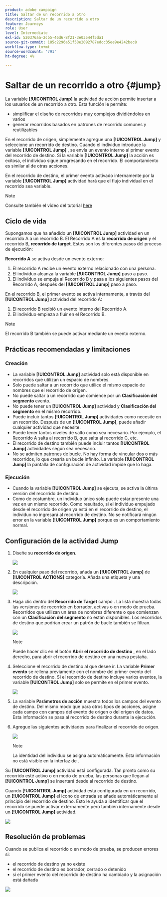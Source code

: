```yaml
---
product: adobe campaign
title: Saltar de un recorrido a otro
description: Saltar de un recorrido a otro
feature: Journeys
role: User
level: Intermediate
exl-id: 520376aa-2cb5-46d6-8f21-3e03544f5da1
source-git-commit: 185c2296a51f58e2092787edcc35ee9e4242bec8
workflow-type: tm+mt
source-wordcount: '791'
ht-degree: 4%

---
```


# Saltar de un recorrido a otro {#jump}

La variable **[!UICONTROL Jump]** la actividad de acción permite insertar a los usuarios de un recorrido a otro. Esta función le permite:

* simplificar el diseño de recorridos muy complejos dividiéndolos en varios
* generar recorridos basados en patrones de recorrido comunes y reutilizables

En el recorrido de origen, simplemente agregue una **[!UICONTROL Jump]** y seleccione un recorrido de destino. Cuando el individuo introduce la variable **[!UICONTROL Jump]** , se envía un evento interno al primer evento del recorrido de destino. Si la variable **[!UICONTROL Jump]** la acción es exitosa, el individuo sigue progresando en el recorrido. El comportamiento es similar al de otras acciones.

En el recorrido de destino, el primer evento activado internamente por la variable **[!UICONTROL Jump]** actividad hará que el flujo individual en el recorrido sea variable.

>[!NOTE]
>
>Consulte también el vídeo del tutorial [here](https://experienceleague.adobe.com/docs/journey-orchestration-learn/tutorials/building-a-journey/jumping-to-another-journey.html?lang=es)

## Ciclo de vida

Supongamos que ha añadido un **[!UICONTROL Jump]** actividad en un recorrido A a un recorrido B. El Recorrido A es la **recorrido de origen** y el recorrido B, **recorrido de target**.
Estos son los diferentes pasos del proceso de ejecución:

**Recorrido A** se activa desde un evento externo:

1. El recorrido A recibe un evento externo relacionado con una persona.
1. El individuo alcanza la variable **[!UICONTROL Jump]** paso a paso.
1. El individuo se empuja al Recorrido B y pasa a los siguientes pasos del Recorrido A, después del **[!UICONTROL Jump]** paso a paso.

En el recorrido B, el primer evento se activa internamente, a través del **[!UICONTROL Jump]** actividad del recorrido A:

1. El recorrido B recibió un evento interno del Recorrido A.
1. El individuo empieza a fluir en el Recorrido B.

>[!NOTE]
>
>El recorrido B también se puede activar mediante un evento externo.

## Prácticas recomendadas y limitaciones

### Creación

* La variable **[!UICONTROL Jump]** actividad solo está disponible en recorridos que utilizan un espacio de nombres.
* Solo puede saltar a un recorrido que utilice el mismo espacio de nombres que el recorrido de origen.
* No puede saltar a un recorrido que comience por un **Clasificación del segmento** evento.
* No puede tener un **[!UICONTROL Jump]** actividad y **Clasificación del segmento** en el mismo recorrido.
* Puede incluir tantos **[!UICONTROL Jump]** actividades como necesite en un recorrido. Después de un **[!UICONTROL Jump]**, puede añadir cualquier actividad que necesite.
* Puede tener tantos niveles de salto como sea necesario. Por ejemplo, el Recorrido A salta al recorrido B, que salta al recorrido C, etc.
* El recorrido de destino también puede incluir tantos **[!UICONTROL Jump]** actividades según sea necesario.
* No se admiten patrones de bucle. No hay forma de vincular dos o más recorridos, lo que crearía un bucle infinito. La variable **[!UICONTROL Jump]** la pantalla de configuración de actividad impide que lo haga.

### Ejecución

* Cuando la variable **[!UICONTROL Jump]** se ejecuta, se activa la última versión del recorrido de destino.
* Como de costumbre, un individuo único solo puede estar presente una vez en un mismo recorrido. Como resultado, si el individuo empujado desde el recorrido de origen ya está en el recorrido de destino, el individuo no ingresará al recorrido de destino. No se notificará ningún error en la variable **[!UICONTROL Jump]** porque es un comportamiento normal.

## Configuración de la actividad Jump

1. Diseñe su **recorrido de origen**.

   ![](../assets/jump1.png)

1. En cualquier paso del recorrido, añada un **[!UICONTROL Jump]** de **[!UICONTROL ACTIONS]** categoría. Añada una etiqueta y una descripción.

   ![](../assets/jump2.png)

1. Haga clic dentro del **Recorrido de Target** campo .
La lista muestra todas las versiones de recorrido en borrador, activas o en modo de prueba. Recorridos que utilizan un área de nombres diferente o que comienzan con un **Clasificación del segmento** no están disponibles. Los recorridos de destino que podrían crear un patrón de bucle también se filtran.

   ![](../assets/jump3.png)

   >[!NOTE]
   >
   >Puede hacer clic en el botón **Abrir el recorrido de destino** , en el lado derecho, para abrir el recorrido de destino en una nueva pestaña.

1. Seleccione el recorrido de destino al que desee ir.
La variable **Primer evento** se rellena previamente con el nombre del primer evento del recorrido de destino. Si el recorrido de destino incluye varios eventos, la variable **[!UICONTROL Jump]** solo se permite en el primer evento.

   ![](../assets/jump4.png)

1. La variable **Parámetros de acción** muestra todos los campos del evento de destino. Del mismo modo que para otros tipos de acciones, asigne cada campo con campos del evento de origen o del origen de datos. Esta información se pasa al recorrido de destino durante la ejecución.
1. Agregue las siguientes actividades para finalizar el recorrido de origen.

   ![](../assets/jump5.png)


   >[!NOTE]
   >
   >La identidad del individuo se asigna automáticamente. Esta información no está visible en la interfaz de .

Su **[!UICONTROL Jump]** actividad está configurada. Tan pronto como su recorrido esté activo o en modo de prueba, las personas que llegan al **[!UICONTROL Jump]** se insertará desde al recorrido de destino.

Cuando **[!UICONTROL Jump]** actividad está configurada en un recorrido, un **[!UICONTROL Jump]** el icono de entrada se añade automáticamente al principio del recorrido de destino. Esto le ayuda a identificar que el recorrido se puede activar externamente pero también internamente desde un **[!UICONTROL Jump]** actividad.

![](../assets/jump7.png)

## Resolución de problemas

Cuando se publica el recorrido o en modo de prueba, se producen errores si:
* el recorrido de destino ya no existe
* el recorrido de destino es borrador, cerrado o detenido
* si el primer evento del recorrido de destino ha cambiado y la asignación está dañada

![](../assets/jump6.png)

